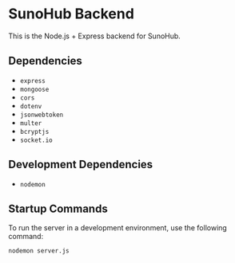 # SunoHub Backend

This is the Node.js + Express backend for SunoHub.

## Dependencies

- `express`
- `mongoose`
- `cors`
- `dotenv`
- `jsonwebtoken`
- `multer`
- `bcryptjs`
- `socket.io`

## Development Dependencies

- `nodemon`

## Startup Commands

To run the server in a development environment, use the following command:

```bash
nodemon server.js
``` 